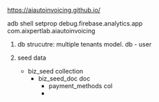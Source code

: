 https://aiautoinvoicing.github.io/

adb shell setprop debug.firebase.analytics.app com.aixpertlab.aiautoinvoicing

1. db strucutre:
    multiple tenants model. db - user 

2. seed data
    - biz_seed collection
        - biz_seed_doc doc
            - payment_methods col
            - 


